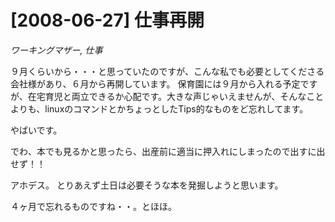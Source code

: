 # [2008-06-27] 仕事再開
_ワーキングマザー, 仕事_

９月くらいから・・・と思っていたのですが、こんな私でも必要としてくださる会社様があり、６月から再開しています。
保育園には９月から入れる予定ですが、在宅育児と両立できるか心配です。大きな声じゃいえませんが、そんなことよりも、linuxのコマンドとかちょっとしたTips的なものをど忘れしてます。

やばいです。

でわ、本でも見るかと思ったら、出産前に適当に押入れにしまったので出すに出せず！！

アホデス。
とりあえず土日は必要そうな本を発掘しようと思います。

４ヶ月で忘れるものですね・・。とほほ。

